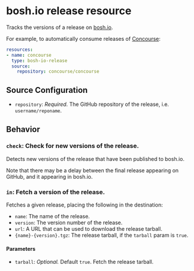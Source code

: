 # bosh.io release resource

Tracks the versions of a release on [bosh.io](https://bosh.io).

For example, to automatically consume releases of
[Concourse](https://github.com/concourse/concourse):

```yaml
resources:
- name: concourse
  type: bosh-io-release
  source:
    repository: concourse/concourse
```


## Source Configuration

* `repository`: *Required.* The GitHub repository of the release, i.e.
`username/reponame`.


## Behavior

### `check`: Check for new versions of the release.

Detects new versions of the release that have been published to bosh.io.

Note that there may be a delay between the final release appearing on
GitHub, and it appearing in bosh.io.


### `in`: Fetch a version of the release.

Fetches a given release, placing the following in the destination:

* `name`: The name of the release.
* `version`: The version number of the release.
* `url`: A URL that can be used to download the release tarball.
* `{name}-{version}.tgz`: The release tarball, if the `tarball` param is `true`.

#### Parameters

* `tarball`: *Optional.* Default `true`. Fetch the release tarball.
